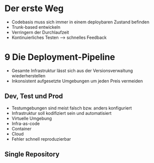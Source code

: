 # Der erste Weg
- Codebasis muss sich immer in einem deploybaren Zustand befinden
- Trunk-based entwickeln
- Verringern der Durchlaufzeit 
- Kontinuierliches Testen --> schnelles Feedback

# 9 Die Deployment-Pipeline
- Gesamte Infrastruktur lässt sich aus der Versionsverwaltung wiederherstellen
- Inkonsistent aufgesetzte Umgebungen um jeden Preis vermeiden

## Dev, Test und Prod
- Testumgebungen sind meist falsch bzw. anders konfiguriert
- Infrastruktur soll kodifiziert sein und automatisiert
- Virtuelle Umgebung
- Infra-as-code
- Container
- Cloud
- Fehler schnell reproduzierbar

## Single Repository
